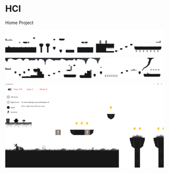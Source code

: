 # HCI
Home Project

![alt text](https://github.com/AleksandarTulic/HCI/blob/main/map0.png)

![alt text](https://github.com/AleksandarTulic/HCI/blob/main/map1.png)

![alt text](https://github.com/AleksandarTulic/HCI/blob/main/game.png)
